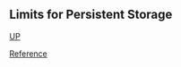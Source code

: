 ## Limits for Persistent Storage
[UP](Adding-Limits.html)

[Reference](https://docs.openshift.com/container-platform/3.5/admin_guide/limits.html#container-limits)
